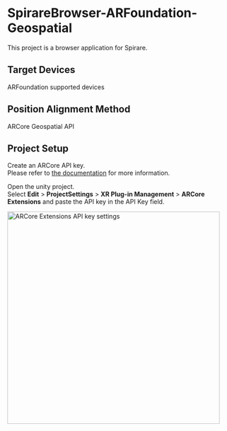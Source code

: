 # SpirareBrowser-ARFoundation-Geospatial

This project is a browser application for Spirare.

## Target Devices
ARFoundation supported devices

## Position Alignment Method
ARCore Geospatial API

## Project Setup

Create an ARCore API key.  
Please refer to [the documentation](https://developers.google.com/ar/develop/unity-arf/geospatial/enable-android#api_key_authorization) for more information.

Open the unity project.  
Select **Edit** > **ProjectSettings** > **XR Plug-in Management** > **ARCore Extensions** and paste the API key in the API Key field.

<img width="480" alt="ARCore Extensions API key settings" src="https://user-images.githubusercontent.com/4415085/223650258-8157f411-1624-459c-976b-58edb4504569.png">
